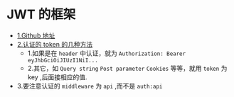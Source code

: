 # JWT 的框架

* [1.Github 地址](https://github.com/tymondesigns/jwt-auth)
* [2.认证的 token 的几种方法](http://jwt-auth.readthedocs.io/en/develop/quick-start/#authenticated-requests)
    * 1.如果是在 `header` 中认证，就为 `Authorization: Bearer eyJhbGciOiJIUzI1NiI...`
    * 2.其它，如 `Query string` `Post parameter` `Cookies` 等等，就用  `token` 为 key ,后面接相应的值.
* 3.要注意认证的 `middleware` 为 `api` ,而不是 `auth:api`




